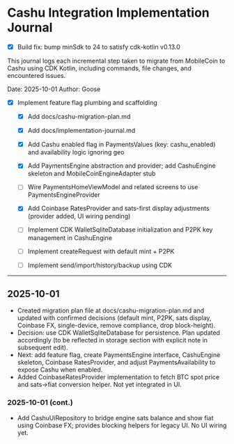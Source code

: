 # Cashu Integration Implementation Journal

- [x] Build fix: bump minSdk to 24 to satisfy cdk-kotlin v0.13.0

This journal logs each incremental step taken to migrate from MobileCoin to Cashu using CDK Kotlin, including commands, file changes, and encountered issues.

Date: 2025-10-01
Author: Goose
- [x] Implement feature flag plumbing and scaffolding
  - [x] Add docs/cashu-migration-plan.md
  - [x] Add docs/implementation-journal.md
  - [x] Add Cashu enabled flag in PaymentsValues (key: cashu_enabled) and availability logic ignoring geo
  - [x] Add PaymentsEngine abstraction and provider; add CashuEngine skeleton and MobileCoinEngineAdapter stub
  - [ ] Wire PaymentsHomeViewModel and related screens to use PaymentsEngineProvider
  - [x] Add Coinbase RatesProvider and sats-first display adjustments (provider added, UI wiring pending)
  - [ ] Implement CDK WalletSqliteDatabase initialization and P2PK key management in CashuEngine
  - [ ] Implement createRequest with default mint + P2PK
  - [ ] Implement send/import/history/backup using CDK


---

## 2025-10-01

- Created migration plan file at docs/cashu-migration-plan.md and updated with confirmed decisions (default mint, P2PK, sats display, Coinbase FX, single-device, remove compliance, drop block-height).
- Decision: use CDK WalletSqliteDatabase for persistence. Plan updated accordingly (to be reflected in storage section with explicit note in subsequent edit).
- Next: add feature flag, create PaymentsEngine interface, CashuEngine skeleton, Coinbase RatesProvider, and adjust PaymentsAvailability to expose Cashu when enabled.
- Added CoinbaseRatesProvider implementation to fetch BTC spot price and sats->fiat conversion helper. Not yet integrated in UI.

### 2025-10-01 (cont.)
- Add CashuUiRepository to bridge engine sats balance and show fiat using Coinbase FX; provides blocking helpers for legacy UI. No UI wiring yet.
